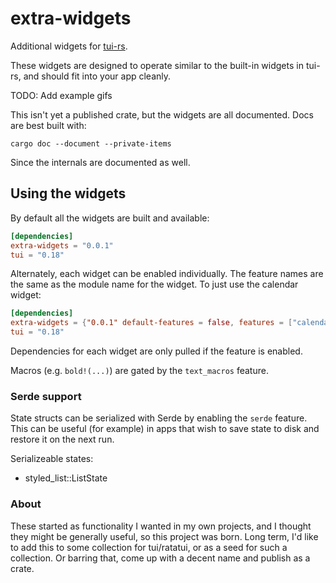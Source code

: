 # extra-widgets

Additional widgets for [tui-rs](https://crates.io/crates/tui).

These widgets are designed to operate similar to the built-in widgets in tui-rs, and should fit
into your app cleanly.

TODO: Add example gifs

This isn't yet a published crate, but the widgets are all documented. Docs are best built with:

```
cargo doc --document --private-items
```

Since the internals are documented as well.

## Using the widgets
By default all the widgets are built and available:
```toml
[dependencies]
extra-widgets = "0.0.1"
tui = "0.18"
```
Alternately, each widget can be enabled individually. The feature names are the same as the
module name for the widget. To just use the calendar widget:
```toml
[dependencies]
extra-widgets = {"0.0.1" default-features = false, features = ["calendar"] }
tui = "0.18"
```
Dependencies for each widget are only pulled if the feature is enabled.

Macros (e.g. `bold!(...)`) are gated by the `text_macros` feature.

### Serde support

State structs can be serialized with Serde by enabling the `serde` feature. This can be useful
(for example) in apps that wish to save state to disk and restore it on the next run.

Serializeable states:
  * styled_list::ListState

### About
These started as functionality I wanted in my own projects, and I thought they
might be generally useful, so this project was born. Long term, I'd like to add
this to some collection for tui/ratatui, or as a seed for such a collection. Or 
barring that, come up with a decent name and publish as a crate.
